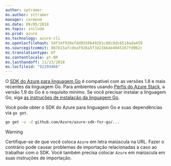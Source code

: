 ```yaml
---
author: sptramer
ms.author: sttramer
manager: carmonm
ms.date: 09/05/2018
ms.topic: include
ms.prod: azure
ms.technology: azure-cli
ms.openlocfilehash: 5df14f939efdd0550b49261c88c8dc6518ada459
ms.sourcegitcommit: 887b15afcdeaf926a5f3d21b64e4045167fd062c
ms.translationtype: HT
ms.contentlocale: pt-BR
ms.lasthandoff: 11/23/2018
ms.locfileid: "52293466"
---
```

O [SDK do Azure para linguagem Go](https://github.com/Azure/azure-sdk-for-go) é compatível com as versões 1.8 e mais recentes da linguagem Go. Para ambientes usando [Perfis do Azure Stack](/azure/azure-stack/user/azure-stack-version-profiles-go), a versão 1.9 do Go é o requisito mínimo.
Se você precisar instalar a linguagem Go, siga [as instruções de instalação da linguagem Go](https://golang.org/doc/install).

Você pode obter o SDK do Azure para linguagem Go e suas dependências via `go get`.

```bash
go get -u -d github.com/Azure/azure-sdk-for-go/...
```

> [!WARNING]
> Certifique-se de que você coloca `Azure` em letra maiúscula na URL. Fazer o contrário pode causar problemas de importação relacionadas a caso ao trabalhar com o SDK. Você também precisa colocar `Azure` em maiúscula em suas instruções de importação.
